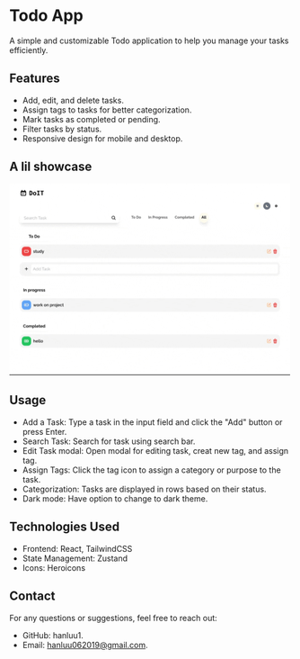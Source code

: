 # Todo App

A simple and customizable Todo application to help you manage your tasks efficiently.

## Features

- Add, edit, and delete tasks.
- Assign tags to tasks for better categorization.
- Mark tasks as completed or pending.
- Filter tasks by status.
- Responsive design for mobile and desktop.

## A lil showcase

<img src= 'src/demotodo.gif' title='demo' width='500' alt='todo demo'/>

## Usage
- Add a Task: Type a task in the input field and click the "Add" button or press Enter.
- Search Task: Search for task using search bar.
- Edit Task modal: Open modal for editing task, creat new tag, and assign tag.
- Assign Tags: Click the tag icon to assign a category or purpose to the task.
- Categorization: Tasks are displayed in rows based on their status.
- Dark mode: Have option to change to dark theme.
  
## Technologies Used
- Frontend: React, TailwindCSS
- State Management: Zustand
- Icons: Heroicons

## Contact
For any questions or suggestions, feel free to reach out:
- GitHub: hanluu1.
- Email: hanluu062019@gmail.com.

